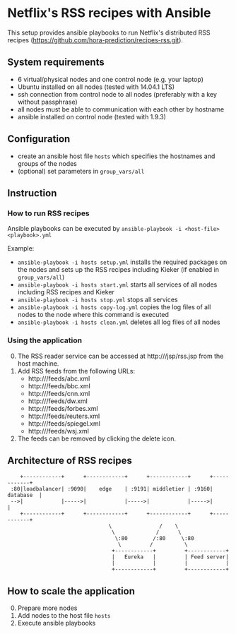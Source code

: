 # Netflix's RSS recipes with Ansible
This setup provides ansible playbooks to run Netflix's distributed RSS recipes (https://github.com/hora-prediction/recipes-rss.git).

## System requirements
- 6 virtual/physical nodes and one control node (e.g. your laptop)
- Ubuntu installed on all nodes (tested with 14.04.1 LTS)
- ssh connection from control node to all nodes (preferably with a key without passphrase)
- all nodes must be able to communication with each other by hostname
- ansible installed on control node (tested with 1.9.3)

## Configuration
- create an ansible host file ```hosts``` which specifies the hostnames and groups of the nodes
- (optional) set parameters in ```group_vars/all```

## Instruction

### How to run RSS recipes
Ansible playbooks can be executed by
```ansible-playbook -i <host-file> <playbook>.yml```

Example:
- ```ansible-playbook -i hosts setup.yml``` installs the required packages on the nodes and sets up the RSS recipes including Kieker (if enabled in ```group_vars/all```)
- ```ansible-playbook -i hosts start.yml``` starts all services of all nodes including RSS recipes and Kieker
- ```ansible-playbook -i hosts stop.yml``` stops all services
- ```ansible-playbook -i hosts copy-log.yml``` copies the log files of all nodes to the node where this command is executed
- ```ansible-playbook -i hosts clean.yml``` deletes all log files of all nodes

### Using the application
0. The RSS reader service can be accessed at http://<edge>/jsp/rss.jsp from the host machine.
0. Add RSS feeds from the following URLs:
   - http://<rssserver>/feeds/abc.xml
   - http://<rssserver>/feeds/bbc.xml
   - http://<rssserver>/feeds/cnn.xml
   - http://<rssserver>/feeds/dw.xml
   - http://<rssserver>/feeds/forbes.xml
   - http://<rssserver>/feeds/reuters.xml
   - http://<rssserver>/feeds/spiegel.xml
   - http://<rssserver>/feeds/wsj.xml
0. The feeds can be removed by clicking the delete icon.

## Architecture of RSS recipes


        +------------+      +------------+      +------------+      +------------+ 
     :80|loadbalancer| :9090|    edge    | :9191| middletier | :9160|  database  | 
     -->|            |----->|            |----->|            |----->|            | 
        +------------+      +------------+      +------------+      +------------+ 
                                    \               /    \                         
                                     \             /      \                        
                                      \:80        /:80     \:80                    
                                       \         /          \                      
                                     +------------+         +------------+         
                                     |   Eureka   |         | Feed server|         
                                     |            |         |            |         
                                     +------------+         +------------+         

## How to scale the application
0. Prepare more nodes
0. Add nodes to the host file ```hosts```
0. Execute ansible playbooks
